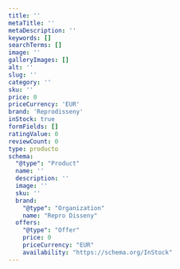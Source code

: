 ```yaml
---
title: ''
metaTitle: ''
metaDescription: ''
keywords: []
searchTerms: []
image: ''
galleryImages: []
alt: ''
slug: ''
category: ''
sku: ''
price: 0
priceCurrency: 'EUR'
brand: 'Reprodisseny'
inStock: true
formFields: []
ratingValue: 0
reviewCount: 0
type: producto
schema:
  "@type": "Product"
  name: ''
  description: ''
  image: ''
  sku: ''
  brand:
    "@type": "Organization"
    name: "Repro Disseny"
  offers:
    "@type": "Offer"
    price: 0
    priceCurrency: "EUR"
    availability: "https://schema.org/InStock"
---
```

